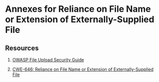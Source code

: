 # Annexes for Reliance on File Name or Extension of Externally-Supplied File

## Resources

1. [OWASP File Upload Security Guide](https://owasp.org/www-community/vulnerabilities/Unrestricted_File_Upload)

2. [CWE-646: Reliance on File Name or Extension of Externally-Supplied File](https://cwe.mitre.org/data/definitions/646.html)